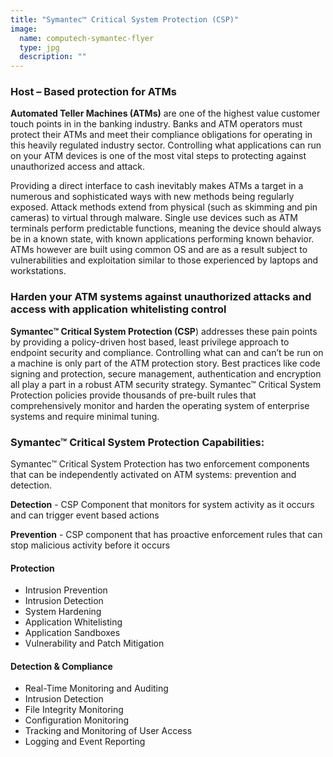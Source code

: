 ```yaml
---
title: "Symantec™ Critical System Protection (CSP)"
image:
  name: computech-symantec-flyer
  type: jpg
  description: ""
---
```


### Host – Based protection for ATMs

**Automated Teller Machines (ATMs)** are one of the highest value customer touch points in in the banking industry.  Banks and ATM operators must protect their ATMs and meet their compliance obligations for operating in this heavily regulated industry sector. Controlling what applications can run on your ATM devices is one of the most vital steps to protecting against unauthorized access and attack.

Providing a direct interface to cash inevitably makes ATMs a target in a numerous and sophisticated ways with new methods being regularly exposed. Attack methods extend from physical (such as skimming and pin cameras) to virtual through malware. Single use devices such as ATM terminals perform predictable functions, meaning the device should always be in a known state, with known applications performing known behavior. ATMs however are built using common OS and are as a result subject to vulnerabilities and exploitation similar to those experienced by laptops and workstations.

### Harden your ATM systems against unauthorized attacks and access with application whitelisting control

**Symantec™ Critical System Protection (CSP**) addresses these pain points by providing a policy-driven host based, least privilege approach to endpoint security and compliance. Controlling what can and can’t be run on a machine is only part of the ATM protection story. Best practices like code signing and protection, secure management, authentication and encryption all play a part in a robust ATM security strategy. Symantec™ Critical System Protection policies provide thousands of pre-built rules that comprehensively monitor and harden the operating system of enterprise systems and require minimal tuning.

### Symantec™ Critical System Protection Capabilities:

Symantec™ Critical System Protection has two enforcement components that can be independently activated on ATM systems: prevention and detection.

**Detection** - CSP Component that monitors for system activity as it occurs and can trigger event based actions

**Prevention** - CSP component that has proactive enforcement rules that can stop malicious activity before it occurs

#### Protection

- Intrusion Prevention
- Intrusion Detection
- System Hardening
- Application Whitelisting
- Application Sandboxes
- Vulnerability and Patch Mitigation

#### Detection & Compliance

- Real-Time Monitoring and Auditing
- Intrusion Detection
- File Integrity Monitoring
- Configuration Monitoring
- Tracking and Monitoring of User Access
- Logging and Event Reporting
